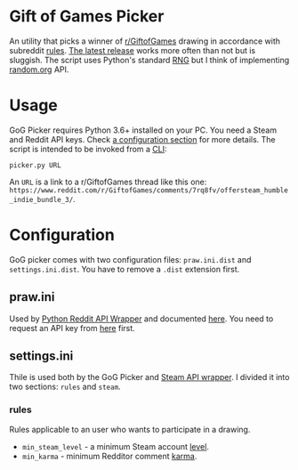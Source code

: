 # Gift of Games Picker

An utility that picks a winner of [r/GiftofGames](https://www.reddit.com/r/GiftofGames) drawing in accordance with subreddit [rules](https://www.reddit.com/r/GiftofGames/wiki/rules). [The latest release]() works more often than not but is sluggish. The script uses Python's standard [RNG](https://docs.python.org/3/library/random.html) but I think of implementing [random.org](https://www.random.org/) API.

# Usage

GoG Picker requires Python 3.6+ installed on your PC. You need a Steam and Reddit API keys. Check [a configuration section]() for more details. The script is intended to be invoked from a [CLI](https://en.wikipedia.org/wiki/Command-line_interface):

```
picker.py URL
```

An `URL` is a link to a r/GiftofGames thread like this one: `https://www.reddit.com/r/GiftofGames/comments/7rq8fv/offersteam_humble_indie_bundle_3/`.

# Configuration

GoG picker comes with two configuration files: `praw.ini.dist` and `settings.ini.dist`. You have to remove a `.dist` extension first.

## praw.ini

Used by [Python Reddit API Wrapper](https://github.com/praw-dev/praw) and documented [here](http://praw.readthedocs.io/en/latest/getting_started/configuration/prawini.html). You need to request an API key from [here](https://www.reddit.com/prefs/apps/) first.

## settings.ini

Thile is used both by the GoG Picker and [Steam API wrapper](https://pypi.python.org/pypi/steam). I divided it into two sections: `rules` and `steam`.

### rules

Rules applicable to an user who wants to participate in a drawing.

* `min_steam_level` - a minimum Steam account [level](https://support.steampowered.com/kb_article.php?ref=4395-TUZC-9912).
* `min_karma` - minimum Redditor comment [karma](https://www.reddit.com/wiki/faq#wiki_what_is_that_number_next_to_usernames.3F_and_what_is_karma.3F).
